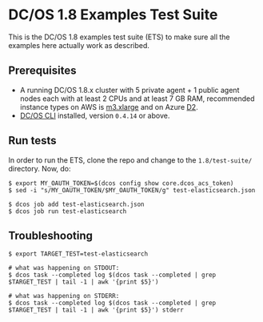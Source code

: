 # DC/OS 1.8 Examples Test Suite

This is the DC/OS 1.8 examples test suite (ETS) to make sure all the examples here actually work as described.

## Prerequisites 

- A running DC/OS 1.8.x cluster with 5 private agent + 1 public agent nodes each with at least 2 CPUs and at least 7 GB RAM, recommended instance types on AWS is [m3.xlarge](https://aws.amazon.com/ec2/instance-types/) and on Azure [D2](https://azure.microsoft.com/en-us/pricing/details/virtual-machines/linux/).
- [DC/OS CLI](https://dcos.io/docs/1.8/usage/cli/install/) installed, version `0.4.14` or above.


## Run tests

In order to run the ETS, clone the repo and change to the `1.8/test-suite/` directory. Now, do:

    $ export MY_OAUTH_TOKEN=$(dcos config show core.dcos_acs_token)
    $ sed -i "s/MY_OAUTH_TOKEN/$MY_OAUTH_TOKEN/g" test-elasticsearch.json
    
    $ dcos job add test-elasticsearch.json
    $ dcos job run test-elasticsearch
    
## Troubleshooting

    $ export TARGET_TEST=test-elasticsearch
    
    # what was happening on STDOUT:
    $ dcos task --completed log $(dcos task --completed | grep $TARGET_TEST | tail -1 | awk '{print $5}')
    
    # what was happening on STDERR:
    $ dcos task --completed log $(dcos task --completed | grep $TARGET_TEST | tail -1 | awk '{print $5}') stderr
